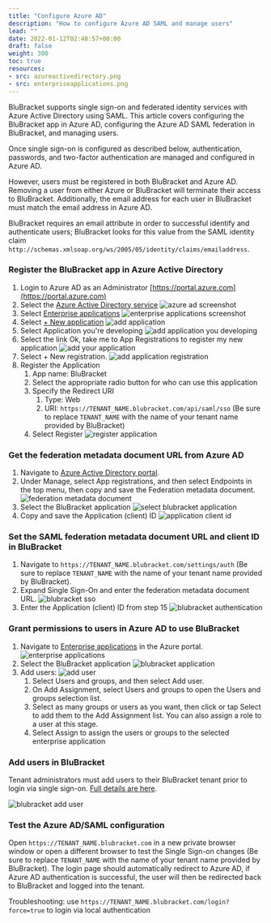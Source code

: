 ```yaml
---
title: "Configure Azure AD"
description: "How to configure Azure AD SAML and manage users"
lead: ""
date: 2022-01-12T02:48:57+00:00
draft: false
weight: 300
toc: true
resources:
- src: azureactivedirectory.png
- src: enterpriseapplications.png
---
```


BluBracket supports single sign-on and federated identity services with Azure Active Directory using SAML. This article covers configuring the BluBracket app in Azure AD, configuring the Azure AD SAML federation in BluBracket, and managing users.

Once single sign-on is configured as described below, authentication, passwords, and two-factor authentication are managed and configured in Azure AD.

However, users must be registered in both BluBracket and Azure AD. Removing a user from either Azure or BluBracket will terminate their access to BluBracket. Additionally, the email address for each user in BluBracket must match the email address in Azure AD.

BluBracket requires an email attribute in order to successful identify and authenticate users; BluBracket looks for this value from the SAML identity claim `http://schemas.xmlsoap.org/ws/2005/05/identity/claims/emailaddress`.

### Register the BluBracket app in Azure Active Directory

1. Login to Azure AD as an Administrator [https://portal.azure.com](https://portal.azure.com)
2. Select the [Azure Active Directory service](https://portal.azure.com/#blade/Microsoft_AAD_IAM/ActiveDirectoryMenuBlade/Overview)
  ![azure ad screenshot](azureactivedirectory.png)
3. Select [Enterprise applications](https://portal.azure.com/#blade/Microsoft_AAD_IAM/StartboardApplicationsMenuBlade/AllApps/menuId/)
  ![enterprise applications screenshot](enterpriseapplications.png)
4. Select [+ New application](https://portal.azure.com/#blade/Microsoft_AAD_IAM/AppGalleryApplicationsBlade/category/)
  ![add application](addapplication.png)
5. Select Application you're developing
![add application you developing](applicationyouredeveloping.png)
6. Select the link Ok, take me to App Registrations to register my new application
  ![add your application](appregistration.png)
7. Select + New registration.
  ![add application registration](addapplicationregistration.png)
8. Register the Application
   1. App name: BluBracket
   2. Select the appropriate radio button for who can use this application
   3. Specify the Redirect URI
      1. Type: Web
      2. URI: `https://TENANT_NAME.blubracket.com/api/saml/sso` (Be sure to replace `TENANT_NAME` with the name of your tenant name provided by BluBracket)
   4. Select Register
     ![register application](registerapplication.png)

### Get the federation metadata document URL from Azure AD

1. Navigate to [Azure Active Directory portal](https://portal.azure.com/#blade/Microsoft_AAD_IAM/ActiveDirectoryMenuBlade/Overview).
1. Under Manage, select App registrations, and then select Endpoints in the top menu, then copy and save the Federation metadata document.
  ![federation metadata document](federationmetadata.png)
1. Select the BluBracket application
  ![select blubracket application](blubracketapplication2.png)
1. Copy and save the Application (client) ID
  ![application client id](applicationclientid.png)

### Set the SAML federation metadata document URL and client ID in BluBracket

1. Navigate to `https://TENANT_NAME.blubracket.com/settings/auth` (Be sure to replace `TENANT_NAME` with the name of your tenant name provided by BluBracket).
1. Expand Single Sign-On and enter the federation metadata document URL.
  ![blubracket sso](blubracketsso.png)
1. Enter the Application (client) ID from step 15
  ![blubracket authentication](blubracketclientid.png)

### Grant permissions to users in Azure AD to use BluBracket

1. Navigate to [Enterprise applications](https://portal.azure.com/#blade/Microsoft_AAD_IAM/StartboardApplicationsMenuBlade/AllApps/menuId/) in the Azure portal.
  ![enterprise applications](enterpriseapplications.png)
1. Select the BluBracket application
  ![blubracket application](blubracketapplication.png)
1. Add users:
  ![add user](adduser.png)
    1. Select Users and groups, and then select Add user.
    2. On Add Assignment, select Users and groups to open the Users and groups selection list.
    3. Select as many groups or users as you want, then click or tap Select to add them to the Add Assignment list. You can also assign a role to a user at this stage.
    4. Select Assign to assign the users or groups to the selected enterprise application

### Add users in BluBracket

Tenant administrators must add users to their BluBracket tenant prior to login via single sign-on. [Full details are here](/how-to/add-user/).

![blubracket add user](blubracket-add-user.png)

### Test the Azure AD/SAML configuration

Open `https://TENANT_NAME.blubracket.com` in a new private browser window or open a different browser to test the Single Sign-on changes (Be sure to replace `TENANT_NAME` with the name of your tenant name provided by BluBracket). The login page should automatically redirect to Azure AD, if Azure AD authentication is successful, the user will then be redirected back to BluBracket and logged into the tenant.

Troubleshooting: use `https://TENANT_NAME.blubracket.com/login?force=true` to login via local authentication
